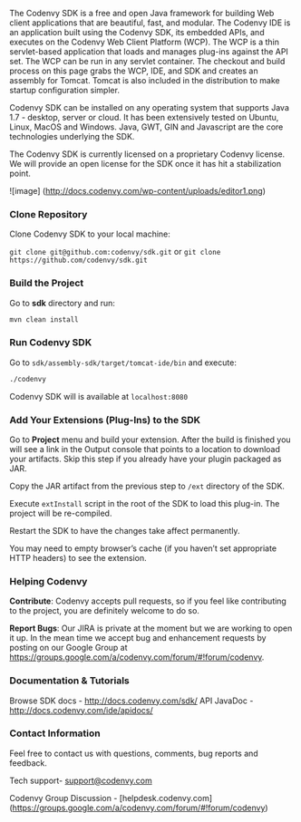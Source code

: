 The Codenvy SDK is a free and open Java framework for building Web client applications that are beautiful, fast, and modular. The Codenvy IDE is an application built using the Codenvy SDK, its embedded APIs, and executes on the Codenvy Web Client Platform (WCP).  The WCP is a thin servlet-based application that loads and manages plug-ins against the API set.  The WCP can be run in any servlet container.  The checkout and build process on this page grabs the WCP, IDE, and SDK and creates an assembly for Tomcat.  Tomcat is also included in the distribution to make startup configuration simpler. 

Codenvy SDK can be installed on any operating system that supports Java 1.7 - desktop, server or cloud. It has been extensively tested on Ubuntu, Linux, MacOS and Windows.  Java, GWT, GIN and Javascript are the core technologies underlying the SDK.

The Codenvy SDK is currently licensed on a proprietary Codenvy license. We will provide an open license for the SDK once it has hit a stabilization point.

![image] (http://docs.codenvy.com/wp-content/uploads/editor1.png)

### Clone Repository

Clone Codenvy SDK to your local machine:

```git clone git@github.com:codenvy/sdk.git``` or 
```git clone https://github.com/codenvy/sdk.git```

### Build the Project

Go to **sdk** directory and run:
```sh
mvn clean install
```
### Run Codenvy SDK

Go to ```sdk/assembly-sdk/target/tomcat-ide/bin``` and execute:
```sh
./codenvy
```
Codenvy SDK will is available at ```localhost:8080```

### Add Your Extensions (Plug-Ins) to the SDK

Go to **Project** menu and build your extension. After the build is finished you will see a link in the Output console that points to a location to download your artifacts. Skip this step if you already have your plugin packaged as JAR. 

Copy the JAR artifact from the previous step to ```/ext``` directory of the SDK.  

Execute ```extInstall``` script in the root of the SDK to load this plug-in. The project will be re-compiled.

Restart the SDK to have the changes take affect permanently.

You may need to empty browser’s cache (if you haven’t set appropriate HTTP headers) to see the extension.

### Helping Codenvy

**Contribute**: Codenvy accepts pull requests, so if you feel like contributing to the project, you are definitely welcome to do so.

**Report Bugs**: Our JIRA is private at the moment but we are working to open it up. In the mean time we accept bug and enhancement requests by posting on our Google Group at https://groups.google.com/a/codenvy.com/forum/#!forum/codenvy.

### Documentation  & Tutorials
Browse SDK docs - http://docs.codenvy.com/sdk/
API JavaDoc - http://docs.codenvy.com/ide/apidocs/

### Contact Information

Feel free to contact us with questions, comments, bug reports and feedback.

Tech support- support@codenvy.com

Codenvy Group Discussion - [helpdesk.codenvy.com] (https://groups.google.com/a/codenvy.com/forum/#!forum/codenvy)
